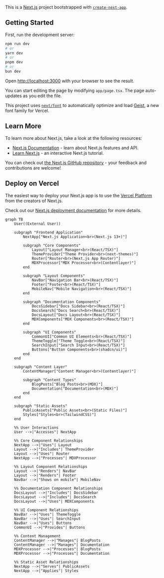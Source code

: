 This is a [Next.js](https://nextjs.org) project bootstrapped with [`create-next-app`](https://nextjs.org/docs/app/api-reference/cli/create-next-app).

## Getting Started

First, run the development server:

```bash
npm run dev
# or
yarn dev
# or
pnpm dev
# or
bun dev
```

Open [http://localhost:3000](http://localhost:3000) with your browser to see the result.

You can start editing the page by modifying `app/page.tsx`. The page auto-updates as you edit the file.

This project uses [`next/font`](https://nextjs.org/docs/app/building-your-application/optimizing/fonts) to automatically optimize and load [Geist](https://vercel.com/font), a new font family for Vercel.

## Learn More

To learn more about Next.js, take a look at the following resources:

- [Next.js Documentation](https://nextjs.org/docs) - learn about Next.js features and API.
- [Learn Next.js](https://nextjs.org/learn) - an interactive Next.js tutorial.

You can check out [the Next.js GitHub repository](https://github.com/vercel/next.js) - your feedback and contributions are welcome!

## Deploy on Vercel

The easiest way to deploy your Next.js app is to use the [Vercel Platform](https://vercel.com/new?utm_medium=default-template&filter=next.js&utm_source=create-next-app&utm_campaign=create-next-app-readme) from the creators of Next.js.

Check out our [Next.js deployment documentation](https://nextjs.org/docs/app/building-your-application/deploying) for more details.

```mermaid
graph TB
    User((External User))

    subgraph "Frontend Application"
        NextApp["Next.js Application<br>(Next.js 13+)"]

        subgraph "Core Components"
            Layout["Layout Manager<br>(React/TSX)"]
            ThemeProvider["Theme Provider<br>(next-themes)"]
            Router["Router<br>(Next.js App Router)"]
            MDXProcessor["MDX Processor<br>(Contentlayer)"]
        end

        subgraph "Layout Components"
            NavBar["Navigation Bar<br>(React/TSX)"]
            Footer["Footer<br>(React/TSX)"]
            MobileNav["Mobile Navigation<br>(React/TSX)"]
        end

        subgraph "Documentation Components"
            DocsSidebar["Docs Sidebar<br>(React/TSX)"]
            DocsSearch["Docs Search<br>(React/TSX)"]
            DocsLayout["Docs Layout<br>(React/TSX)"]
            MDXComponents["MDX Components<br>(React/TSX)"]
        end

        subgraph "UI Components"
            CommonUI["Common UI Elements<br>(React/TSX)"]
            ThemeToggle["Theme Toggle<br>(React/TSX)"]
            SearchInput["Search Input<br>(React/TSX)"]
            Buttons["Button Components<br>(shadcn/ui)"]
        end
    end

    subgraph "Content Layer"
        ContentManager["Content Manager<br>(Contentlayer)"]

        subgraph "Content Types"
            BlogPosts["Blog Posts<br>(MDX)"]
            Documentation["Documentation<br>(MDX)"]
        end
    end

    subgraph "Static Assets"
        PublicAssets["Public Assets<br>(Static Files)"]
        Styles["Styles<br>(TailwindCSS)"]
    end

    %% User Interactions
    User -->|"Accesses"| NextApp

    %% Core Component Relationships
    NextApp -->|"Uses"| Layout
    Layout -->|"Includes"| ThemeProvider
    Layout -->|"Uses"| Router
    NextApp -->|"Processes"| MDXProcessor

    %% Layout Component Relationships
    Layout -->|"Renders"| NavBar
    Layout -->|"Renders"| Footer
    NavBar -->|"Shows on mobile"| MobileNav

    %% Documentation Component Relationships
    DocsLayout -->|"Includes"| DocsSidebar
    DocsLayout -->|"Includes"| DocsSearch
    DocsLayout -->|"Uses"| MDXComponents

    %% UI Component Relationships
    NavBar -->|"Uses"| ThemeToggle
    NavBar -->|"Uses"| SearchInput
    NavBar -->|"Uses"| Buttons
    CommonUI -->|"Provides"| Buttons

    %% Content Management
    ContentManager -->|"Manages"| BlogPosts
    ContentManager -->|"Manages"| Documentation
    MDXProcessor -->|"Processes"| BlogPosts
    MDXProcessor -->|"Processes"| Documentation

    %% Static Asset Relationships
    NextApp -->|"Serves"| PublicAssets
    NextApp -->|"Applies"| Styles
```
